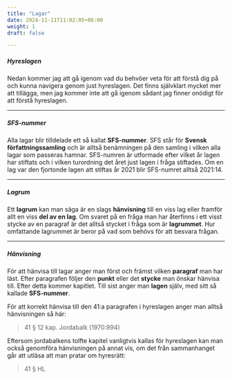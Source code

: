 ```yaml
---
title: "Lagar"
date: 2024-11-11T11:02:05+06:00
weight: 1
draft: false

---
```


##### **Hyreslagen**

Nedan kommer jag att gå igenom vad du behvöer veta för att förstå dig på och kunna navigera genom just hyreslagen. Det finns självklart mycket mer att tillägga, men jag kommer inte att gå igenom sådant jag finner onödigt för att förstå hyreslagen.

---

##### **SFS-nummer**

Alla lagar blir tilldelade ett så kallat **SFS-nummer**. SFS står för **Svensk författningssamling** och är alltså benämningen på den samling i vilken alla lagar som passeras hamnar. SFS-numren är utformade efter vilket år lagen har stiftats och i vilken turordning det året just lagen i fråga stiftades. Om en lag var den fjortonde lagen att stiftas år 2021 blir SFS-numret alltså 2021:14.

---

##### **Lagrum**

Ett **lagrum** kan man säga är en slags **hänvisning** till en viss lag eller framför allt en viss **del av en lag**. Om svaret på en fråga man har återfinns i ett visst stycke av en paragraf är det alltså stycket i fråga som är **lagrummet**. Hur omfattande lagrummet är beror på vad som behövs för att besvara frågan.

---

##### **Hänvisning**

För att hänvisa till lagar anger man först och främst vilken **paragraf** man har läst. Efter paragrafen följer den **punkt** eller det **stycke** man önskar hänvisa till. Efter detta kommer kapitlet. Till sist anger man **lagen** själv, med sitt så kallade **SFS-nummer**.

För att korrekt hänvisa till den 41:a paragrafen i hyreslagen anger man alltså hänvisningen så här:

>41 § 12 kap. Jordabalk (1970:994)

Eftersom jordabalkens tolfte kapitel vanligtvis kallas för hyreslagen kan man också genomföra hänvisningen på annat vis, om det från sammanhanget går att utläsa att man pratar om hyresrätt:

>41 § HL